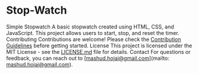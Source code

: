 # Stop-Watch
Simple Stopwatch  A basic stopwatch  created using HTML, CSS, and JavaScript. This project allows users to start, stop, and reset the timer.
Contributing
Contributions are welcome! Please check the [Contribution Guidelines](CONTRIBUTING.md) before getting started.
License
This project is licensed under the MIT License - see the [LICENSE.md](LICENSE.md) file for details.
Contact
For questions or feedback, you can reach out to [mashud.hojai@gmail.com](mailto: mashud.hojai@gmail.com).
